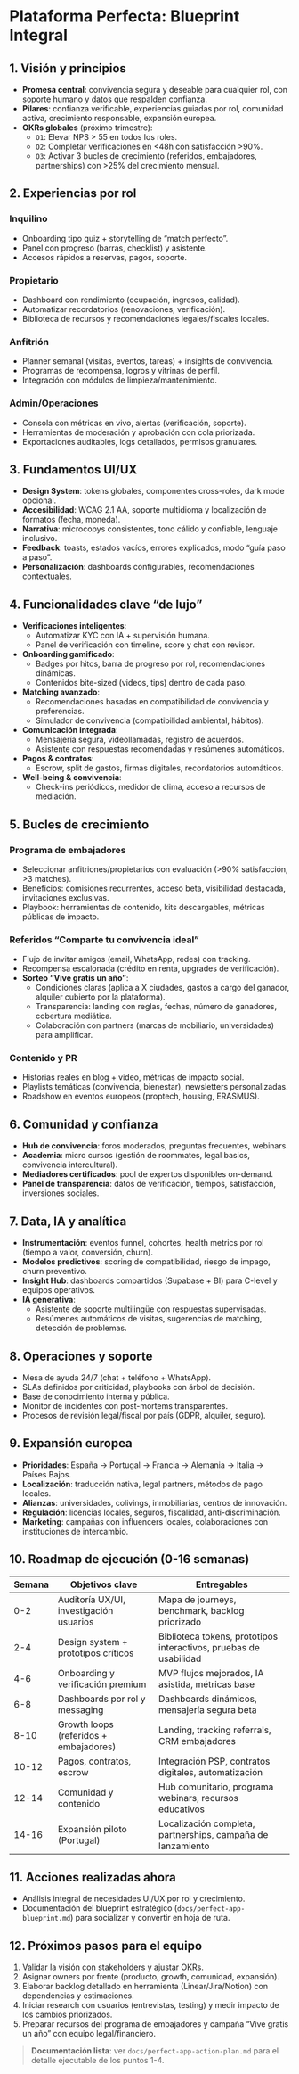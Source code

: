 # Plataforma Perfecta: Blueprint Integral

## 1. Visión y principios
- **Promesa central**: convivencia segura y deseable para cualquier rol, con soporte humano y datos que respalden confianza.
- **Pilares**: confianza verificable, experiencias guiadas por rol, comunidad activa, crecimiento responsable, expansión europea.
- **OKRs globales** (próximo trimestre):
  - `O1`: Elevar NPS > 55 en todos los roles.
  - `O2`: Completar verificaciones en <48h con satisfacción >90%.
  - `O3`: Activar 3 bucles de crecimiento (referidos, embajadores, partnerships) con >25% del crecimiento mensual.

## 2. Experiencias por rol
### Inquilino
- Onboarding tipo quiz + storytelling de “match perfecto”.
- Panel con progreso (barras, checklist) y asistente.
- Accesos rápidos a reservas, pagos, soporte.

### Propietario
- Dashboard con rendimiento (ocupación, ingresos, calidad).
- Automatizar recordatorios (renovaciones, verificación).
- Biblioteca de recursos y recomendaciones legales/fiscales locales.

### Anfitrión
- Planner semanal (visitas, eventos, tareas) + insights de convivencia.
- Programas de recompensa, logros y vitrinas de perfil.
- Integración con módulos de limpieza/mantenimiento.

### Admin/Operaciones
- Consola con métricas en vivo, alertas (verificación, soporte).
- Herramientas de moderación y aprobación con cola priorizada.
- Exportaciones auditables, logs detallados, permisos granulares.

## 3. Fundamentos UI/UX
- **Design System**: tokens globales, componentes cross-roles, dark mode opcional.
- **Accesibilidad**: WCAG 2.1 AA, soporte multidioma y localización de formatos (fecha, moneda).
- **Narrativa**: microcopys consistentes, tono cálido y confiable, lenguaje inclusivo.
- **Feedback**: toasts, estados vacíos, errores explicados, modo “guía paso a paso”.
- **Personalización**: dashboards configurables, recomendaciones contextuales.

## 4. Funcionalidades clave “de lujo”
- **Verificaciones inteligentes**:
  - Automatizar KYC con IA + supervisión humana.
  - Panel de verificación con timeline, score y chat con revisor.
- **Onboarding gamificado**:
  - Badges por hitos, barra de progreso por rol, recomendaciones dinámicas.
  - Contenidos bite-sized (videos, tips) dentro de cada paso.
- **Matching avanzado**:
  - Recomendaciones basadas en compatibilidad de convivencia y preferencias.
  - Simulador de convivencia (compatibilidad ambiental, hábitos).
- **Comunicación integrada**:
  - Mensajería segura, videollamadas, registro de acuerdos.
  - Asistente con respuestas recomendadas y resúmenes automáticos.
- **Pagos & contratos**:
  - Escrow, split de gastos, firmas digitales, recordatorios automáticos.
- **Well-being & convivencia**:
  - Check-ins periódicos, medidor de clima, acceso a recursos de mediación.

## 5. Bucles de crecimiento
### Programa de embajadores
- Seleccionar anfitriones/propietarios con evaluación (>90% satisfacción, >3 matches).
- Beneficios: comisiones recurrentes, acceso beta, visibilidad destacada, invitaciones exclusivas.
- Playbook: herramientas de contenido, kits descargables, métricas públicas de impacto.

### Referidos “Comparte tu convivencia ideal”
- Flujo de invitar amigos (email, WhatsApp, redes) con tracking.
- Recompensa escalonada (crédito en renta, upgrades de verificación).
- **Sorteo “Vive gratis un año”**:
  - Condiciones claras (aplica a X ciudades, gastos a cargo del ganador, alquiler cubierto por la plataforma).
  - Transparencia: landing con reglas, fechas, número de ganadores, cobertura mediática.
  - Colaboración con partners (marcas de mobiliario, universidades) para amplificar.

### Contenido y PR
- Historias reales en blog + video, métricas de impacto social.
- Playlists temáticas (convivencia, bienestar), newsletters personalizadas.
- Roadshow en eventos europeos (proptech, housing, ERASMUS).

## 6. Comunidad y confianza
- **Hub de convivencia**: foros moderados, preguntas frecuentes, webinars.
- **Academia**: micro cursos (gestión de roommates, legal basics, convivencia intercultural).
- **Mediadores certificados**: pool de expertos disponibles on-demand.
- **Panel de transparencia**: datos de verificación, tiempos, satisfacción, inversiones sociales.

## 7. Data, IA y analítica
- **Instrumentación**: eventos funnel, cohortes, health metrics por rol (tiempo a valor, conversión, churn).
- **Modelos predictivos**: scoring de compatibilidad, riesgo de impago, churn preventivo.
- **Insight Hub**: dashboards compartidos (Supabase + BI) para C-level y equipos operativos.
- **IA generativa**:
  - Asistente de soporte multilingüe con respuestas supervisadas.
  - Resúmenes automáticos de visitas, sugerencias de matching, detección de problemas.

## 8. Operaciones y soporte
- Mesa de ayuda 24/7 (chat + teléfono + WhatsApp).
- SLAs definidos por criticidad, playbooks con árbol de decisión.
- Base de conocimiento interna y pública.
- Monitor de incidentes con post-mortems transparentes.
- Procesos de revisión legal/fiscal por país (GDPR, alquiler, seguro).

## 9. Expansión europea
- **Prioridades**: España → Portugal → Francia → Alemania → Italia → Países Bajos.
- **Localización**: traducción nativa, legal partners, métodos de pago locales.
- **Alianzas**: universidades, colivings, inmobiliarias, centros de innovación.
- **Regulación**: licencias locales, seguros, fiscalidad, anti-discriminación.
- **Marketing**: campañas con influencers locales, colaboraciones con instituciones de intercambio.

## 10. Roadmap de ejecución (0-16 semanas)
| Semana | Objetivos clave | Entregables |
| --- | --- | --- |
| 0-2 | Auditoría UX/UI, investigación usuarios | Mapa de journeys, benchmark, backlog priorizado |
| 2-4 | Design system + prototipos críticos | Biblioteca tokens, prototipos interactivos, pruebas de usabilidad |
| 4-6 | Onboarding y verificación premium | MVP flujos mejorados, IA asistida, métricas base |
| 6-8 | Dashboards por rol y messaging | Dashboards dinámicos, mensajería segura beta |
| 8-10 | Growth loops (referidos + embajadores) | Landing, tracking referrals, CRM embajadores |
| 10-12 | Pagos, contratos, escrow | Integración PSP, contratos digitales, automatización |
| 12-14 | Comunidad y contenido | Hub comunitario, programa webinars, recursos educativos |
| 14-16 | Expansión piloto (Portugal) | Localización completa, partnerships, campaña de lanzamiento |

## 11. Acciones realizadas ahora
- Análisis integral de necesidades UI/UX por rol y crecimiento.
- Documentación del blueprint estratégico (`docs/perfect-app-blueprint.md`) para socializar y convertir en hoja de ruta.

## 12. Próximos pasos para el equipo
1. Validar la visión con stakeholders y ajustar OKRs.
2. Asignar owners por frente (producto, growth, comunidad, expansión).
3. Elaborar backlog detallado en herramienta (Linear/Jira/Notion) con dependencias y estimaciones.
4. Iniciar research con usuarios (entrevistas, testing) y medir impacto de los cambios priorizados.
5. Preparar recursos del programa de embajadores y campaña “Vive gratis un año” con equipo legal/financiero.

> **Documentación lista**: ver `docs/perfect-app-action-plan.md` para el detalle ejecutable de los puntos 1-4.
